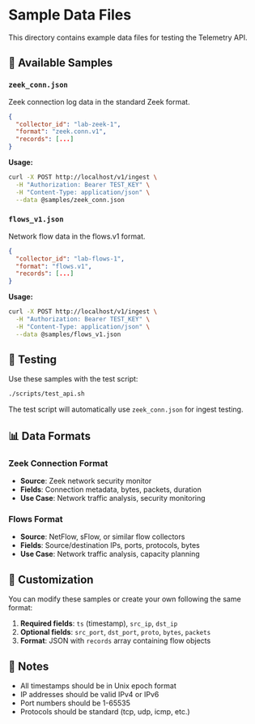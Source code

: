 # Sample Data Files

This directory contains example data files for testing the Telemetry API.

## 📁 Available Samples

### `zeek_conn.json`
Zeek connection log data in the standard Zeek format.
```json
{
  "collector_id": "lab-zeek-1",
  "format": "zeek.conn.v1",
  "records": [...]
}
```

**Usage:**
```bash
curl -X POST http://localhost/v1/ingest \
  -H "Authorization: Bearer TEST_KEY" \
  -H "Content-Type: application/json" \
  --data @samples/zeek_conn.json
```

### `flows_v1.json`
Network flow data in the flows.v1 format.
```json
{
  "collector_id": "lab-flows-1",
  "format": "flows.v1",
  "records": [...]
}
```

**Usage:**
```bash
curl -X POST http://localhost/v1/ingest \
  -H "Authorization: Bearer TEST_KEY" \
  -H "Content-Type: application/json" \
  --data @samples/flows_v1.json
```

## 🧪 Testing

Use these samples with the test script:
```bash
./scripts/test_api.sh
```

The test script will automatically use `zeek_conn.json` for ingest testing.

## 📊 Data Formats

### Zeek Connection Format
- **Source**: Zeek network security monitor
- **Fields**: Connection metadata, bytes, packets, duration
- **Use Case**: Network traffic analysis, security monitoring

### Flows Format
- **Source**: NetFlow, sFlow, or similar flow collectors
- **Fields**: Source/destination IPs, ports, protocols, bytes
- **Use Case**: Network traffic analysis, capacity planning

## 🔧 Customization

You can modify these samples or create your own following the same format:

1. **Required fields**: `ts` (timestamp), `src_ip`, `dst_ip`
2. **Optional fields**: `src_port`, `dst_port`, `proto`, `bytes`, `packets`
3. **Format**: JSON with `records` array containing flow objects

## 📝 Notes

- All timestamps should be in Unix epoch format
- IP addresses should be valid IPv4 or IPv6
- Port numbers should be 1-65535
- Protocols should be standard (tcp, udp, icmp, etc.)
